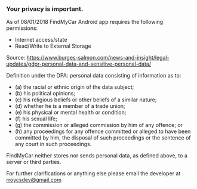 ### Your privacy is important.

As of 08/01/2018 FindMyCar Android app requires the following permissions:  
- Internet access/state
- Read/Write to External Storage

Source: https://www.burges-salmon.com/news-and-insight/legal-updates/gdpr-personal-data-and-sensitive-personal-data/

Definition under the DPA: personal data consisting of information as to:
- (a) the racial or ethnic origin of the data subject;
- (b) his political opinions;
- (c) his religious beliefs or other beliefs of a similar nature;
- (d) whether he is a member of a trade union;
- (e) his physical or mental health or condition;
- (f) his sexual life;
- (g) the commission or alleged commission by him of any offence; or
- (h) any proceedings for any offence committed or alleged to have been committed by him, the disposal of such proceedings or the sentence of any court in such proceedings.

FindMyCar neither stores nor sends personal data, as defined above, to a server or third parties.  

For further clarifications or anything else please email the developer at rroycsdev@gmail.com
